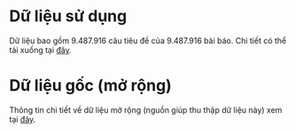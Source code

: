 # Dữ liệu sử dụng

Dữ liệu bao gồm 9.487.916 câu tiêu đề của 9.487.916 bài báo.
Chi tiết có thể tải xuống tại [đây](https://drive.usercontent.google.com/download?id=1ypvEoGRNWrNLmW246RtBm9iMyKXm_2BP&export=download&authuser=0).

# Dữ liệu gốc (mở rộng)
Thông tin chi tiết về dữ liệu mở rộng (nguồn giúp thu thập dữ liệu này) xem tại [đây](https://github.com/binhvq/news-corpus).
